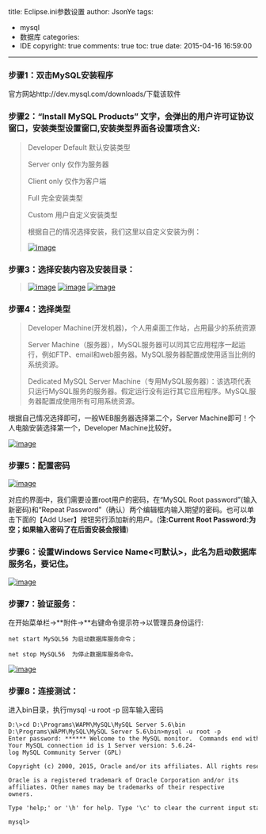 title: Eclipse.ini参数设置
author: JsonYe
tags:
  - mysql
  - 数据库
categories:
  - IDE 
copyright: true
comments: true
toc: true
date: 2015-04-16 16:59:00
---

### 步骤1：双击MySQL安装程序

官方网站http://dev.mysql.com/downloads/下载该软件

### 步骤2：“Install MySQL Products” 文字，会弹出的用户许可证协议窗口，安装类型设置窗口,安装类型界面各设置项含义:

> Developer Default 默认安装类型
> 
> Server only 仅作为服务器
> 
> Client only 仅作为客户端
> 
> Full 完全安装类型
> 
> Custom 用户自定义安装类型
> 
> 根据自己的情况选择安装，我们这里以自定义安装为例：
> 
> [![image](http://static.oschina.net/uploads/img/201504/16165918_xBtP.png "image")](http://static.oschina.net/uploads/img/201504/16165918_FGf6.png)

### 步骤3：选择安装内容及安装目录：

> [![image](http://static.oschina.net/uploads/img/201504/16165918_xZtq.png "image")](http://static.oschina.net/uploads/img/201504/16165918_0GLM.png) [![image](http://static.oschina.net/uploads/img/201504/16165919_WpTX.png "image")](http://static.oschina.net/uploads/img/201504/16165919_YIKU.png) [![image](http://static.oschina.net/uploads/img/201504/16165919_0DmF.png "image")](http://static.oschina.net/uploads/img/201504/16165919_vrIa.png)

### 步骤4：选择类型

> Developer Machine(开发机器)，个人用桌面工作站，占用最少的系统资源
> 
> Server Machine（服务器），MySQL服务器可以同其它应用程序一起运行，例如FTP、email和web服务器。MySQL服务器配置成使用适当比例的系统资源。
> 
> Dedicated MySQL Server Machine（专用MySQL服务器）：该选项代表只运行MySQL服务的服务器。假定运行没有运行其它应用程序。MySQL服务器配置成使用所有可用系统资源。

根据自己情况选择即可，一般WEB服务器选择第二个，Server Machine即可！个人电脑安装选择第一个，Developer Machine比较好。

[![image](http://static.oschina.net/uploads/img/201504/16165920_8GEz.png "image")](http://static.oschina.net/uploads/img/201504/16165919_d9x7.png)

### 步骤5：配置密码

[![image](http://static.oschina.net/uploads/img/201504/16165920_c01w.png "image")](http://static.oschina.net/uploads/img/201504/16165920_a2cR.png)

对应的界面中，我们需要设置root用户的密码，在“MySQL Root password”(输入新密码)和“Repeat Password”（确认）两个编辑框内输入期望的密码。也可以单击下面的【Add User】按钮另行添加新的用户。(**注:Current Root Password:为空；如果输入密码了在后面安装会报错**)

### 步骤6：**设置Windows Service Name<可默认>，此名为启动数据库服务名，要记住。**

[![image](http://static.oschina.net/uploads/img/201504/16165921_A9pr.png "image")](http://static.oschina.net/uploads/img/201504/16165921_kz1L.png)

### 步骤7：验证服务：

在开始菜单栏->**附件->**右键命令提示符->以管理员身份运行:

```
net start MySQL56 为启动数据库服务命令；
```

```
net stop MySQL56  为停止数据库服务命令。
```

[![image](http://static.oschina.net/uploads/img/201504/16165921_qsYm.png "image")](http://static.oschina.net/uploads/img/201504/16165921_IAgd.png)

### 步骤8：连接测试：

进入bin目录，执行mysql -u root -p 回车输入密码

```
D:\>cd D:\Programs\WAPM\MySQL\MySQL Server 5.6\bin
D:\Programs\WAPM\MySQL\MySQL Server 5.6\bin>mysql -u root -p
Enter password: ****** Welcome to the MySQL monitor.  Commands end with ; or \g.
Your MySQL connection id is 1 Server version: 5.6.24-log MySQL Community Server (GPL)

Copyright (c) 2000, 2015, Oracle and/or its affiliates. All rights reserved.

Oracle is a registered trademark of Oracle Corporation and/or its
affiliates. Other names may be trademarks of their respective
owners.

Type 'help;' or '\h' for help. Type '\c' to clear the current input statement.

mysql>
```